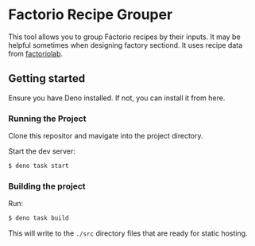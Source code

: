 # Factorio Recipe Grouper

This tool allows you to group Factorio recipes by their inputs. It may be helpful sometimes when designing factory sectiond.
It uses recipe data from [factoriolab](https://github.com/factoriolab/factoriolab).

## Getting started

Ensure you have Deno installed. If not, you can install it from here.

### Running the Project

Clone this repositor and mavigate into the project directory.

Start the dev server:

```bash
$ deno task start
```

### Building the project

Run:
```bash
$ deno task build
```

This will write to the `./src` directory files that are ready for static hosting.
